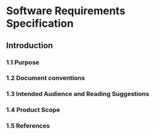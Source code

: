 # Software Requirements Specification
## Introduction
### 1.1 Purpose
### 1.2 Document conventions
### 1.3 Intended Audience and Reading Suggestions
### 1.4 Product Scope
### 1.5 References 
